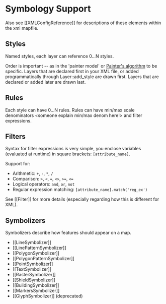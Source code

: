 # Symbology Support

Also see [[XMLConfigReference]] for descriptions of these elements within the xml mapfile.

## Styles

Named styles, each layer can reference 0...N styles.

Order is important -- as in the 'painter model' or [Painter's algorithm](http://en.wikipedia.org/wiki/Painter's_algorithm) to be specific. Layers that are declared first in your XML file, or added programmatically through Layer::add_style are drawn first. Layers that are declared or added later are drawn last.

## Rules

Each style can have 0...N rules. Rules can have min/max scale denominators <someone explain min/max denom here!> and filter expressions.

## Filters

Syntax for filter expressions is very simple, you enclose variables (evaluated at runtime) in square brackets: `[attribute_name]`.

Support for:

 * Arithmetic: `+`, `-`, `*`, `/`
 * Comparison: `>`, `<`, `=`, `<>`, `>=`, `<=`
 * Logical operators: `and`, `or`, `not`
 * Regular expression matching: `[attribute_name].match('reg_ex')`

See [[Filter]] for more details (especially regarding how this is different for XML).

## Symbolizers

Symbolizers describe how features should appear on a map.

 * [[LineSymbolizer]]
 * [[LinePatternSymbolizer]]
 * [[PolygonSymbolizer]]
 * [[PolygonPatternSymbolizer]]
 * [[PointSymbolizer]]
 * [[TextSymbolizer]]
 * [[RasterSymbolizer]]
 * [[ShieldSymbolizer]]
 * [[BuildingSymbolizer]]
 * [[MarkersSymbolizer]]
 * [[GlyphSymbolizer]] (deprecated)